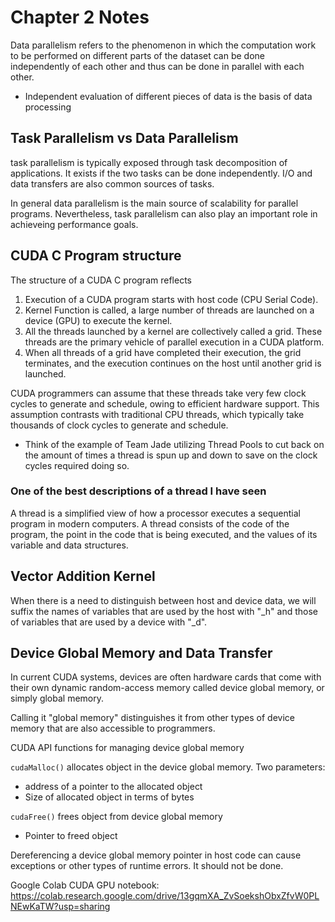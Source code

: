 # Chapter 2 Notes

Data parallelism refers to the phenomenon in which the computation work to be performed on different parts of the dataset can be done independently of each other and thus can be done in parallel with each other.

* Independent evaluation of different pieces of data is the basis of data processing

## Task Parallelism vs Data Parallelism

task parallelism is typically exposed through task decomposition of applications. It exists if the two tasks can be done independently. I/O and data transfers are also common sources of tasks.

In general data parallelism is the main source of scalability for parallel programs. Nevertheless, task parallelism can also play an important role in achieveing performance goals.

## CUDA C Program structure

The structure of a CUDA C program reflects

1. Execution of a CUDA program starts with host code (CPU Serial Code). 
2. Kernel Function is called, a large number of threads are launched on a device (GPU) to execute the kernel.
3. All the threads launched by a kernel are collectively called a grid. These threads are the primary vehicle of parallel execution in a CUDA platform.
4. When all threads of a grid have completed their execution, the grid terminates, and the execution continues on the host until another grid is launched.

CUDA programmers can assume that these threads take very few clock cycles to generate and schedule, owing to efficient hardware support. This assumption contrasts with traditional CPU threads, which typically take thousands of clock cycles to generate and schedule.
* Think of the example of Team Jade utilizing Thread Pools to cut back on the amount of times a thread is spun up and down to save on the clock cycles required doing so.

### One of the best descriptions of a thread I have seen

A thread is a simplified view of how a processor executes a sequential program in modern computers. A thread consists of the code of the program, the point in the code that is being executed, and the values of its variable and data structures.

## Vector Addition Kernel

When there is a need to distinguish between host and device data, we will suffix the names of variables that are used by the host with "_h" and those of variables that are used by a device with "_d".

## Device Global Memory and Data Transfer

In current CUDA systems, devices are often hardware cards that come with their own dynamic random-access memory called device global memory, or simply global memory.

Calling it "global memory" distinguishes it from other types of device memory that are also accessible to programmers.

CUDA API functions for managing device global memory

`cudaMalloc()` allocates object in the device global memory. Two parameters:
* address of a pointer to the allocated object
* Size of allocated object in terms of bytes

`cudaFree()` frees object from device global memory
* Pointer to freed object

Dereferencing a device global memory pointer in host code can cause exceptions or other types of runtime errors. It should not be done.

Google Colab CUDA GPU notebook:
https://colab.research.google.com/drive/13gqmXA_ZvSoekshObxZfvW0PLNEwKaTW?usp=sharing

